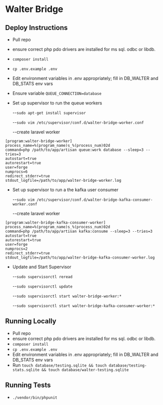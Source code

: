 # Walter Bridge

## Deploy Instructions

-   Pull repo
-   ensure correct php pdo drivers are installed for ms sql. odbc or libdb.
-   `composer install`
-   `cp .env.example .env`
-   Edit environment variables in .env appropriately; fill in DB_WALTER and DB_STATS env vars
-   Ensure variable `QUEUE_CONNECTION=database`
-   Set up supervisor to run the queue workers

    --`sudo apt-get install supervisor`

    --`sudo vim /etc/supervisor/conf.d/walter-bridge-worker.conf`

    --create laravel worker

```
[program:walter-bridge-worker]
process_name=%(program_name)s_%(process_num)02d
command=php /path/to/app/artisan queue:work database --sleep=3 --tries=3
autostart=true
autorestart=true
user=forge
numprocs=6
redirect_stderr=true
stdout_logfile=/path/to/app/walter-bridge-worker.log
```

-   Set up supervisor to run a the kafka user consumer

    --`sudo vim /etc/supervisor/conf.d/walter-bridge-kafka-consumer-worker.conf`

    --create laravel worker

```
[program:walter-bridge-kafka-consumer-worker]
process_name=%(program_name)s_%(process_num)02d
command=php /path/to/app/artisan kafka:consume --sleep=3 --tries=3
autostart=true
autorestart=true
user=forge
numprocs=2
redirect_stderr=true
stdout_logfile=/path/to/app/walter-bridge-kafka-consumer-worker.log
```

-   Update and Start Supervisor

    --`sudo supervisorctl reread`

    --`sudo supervisorctl update`

    --`sudo supervisorctl start walter-bridge-worker:*`

    --`sudo supervisorctl start walter-bridge-kafka-consumer-worker:*`

## Running Locally

-   Pull repo
-   ensure correct php pdo drivers are installed for ms sql. odbc or libdb.
-   `composer install`
-   `cp .env.example .env`
-   Edit environment variables in .env appropriately; fill in DB_WALTER and DB_STATS env vars
-   Run `touch database/testing.sqlite && touch database/testing-stats.sqlite && touch database/walter-testing.sqlite`

## Running Tests

-   `./vendor/bin/phpunit`
